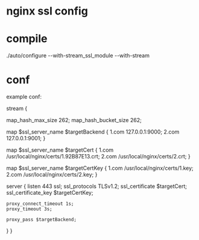 # nginx ssl config

# compile
./auto/configure --with-stream_ssl_module  --with-stream 

# conf
example conf:

stream {

  map_hash_max_size 262;
  map_hash_bucket_size 262;

  map $ssl_server_name $targetBackend {
    1.com  127.0.0.1:9000;
    2.com  127.0.0.1:9001;
  }

  map $ssl_server_name $targetCert {
    1.com /usr/local/nginx/certs/1.92B87E13.crt;
    2.com /usr/local/nginx/certs/2.crt;
  }

  map $ssl_server_name $targetCertKey {
    1.com /usr/local/nginx/certs/1.key;
    2.com /usr/local/nginx/certs/2.key;
  }

  server {
    listen 443 ssl;
    ssl_protocols       TLSv1.2;
    ssl_certificate     $targetCert;
    ssl_certificate_key $targetCertKey;

    proxy_connect_timeout 1s;
    proxy_timeout 3s;

    proxy_pass $targetBackend;
  }
}



